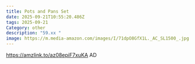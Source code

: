 ```yaml
---
title: Pots and Pans Set
date: 2025-09-21T10:55:20.486Z
tags: 2025-09-21
Category: other
description: "59.xx "
image: https://m.media-amazon.com/images/I/71dpO8GfX1L._AC_SL1500_.jpg
---
```

https://amzlink.to/az08epiF7xuKA
AD